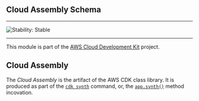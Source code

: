 ## Cloud Assembly Schema
<!--BEGIN STABILITY BANNER-->

---

![Stability: Stable](https://img.shields.io/badge/stability-Stable-success.svg?style=for-the-badge)


---
<!--END STABILITY BANNER-->

This module is part of the [AWS Cloud Development Kit](https://github.com/aws/aws-cdk) project.

## Cloud Assembly

The *Cloud Assembly* is the artifact of the AWS CDK class library. It is produced as part of the [`cdk synth`](https://github.com/aws/aws-cdk/tree/master/packages/aws-cdk#cdk-synthesize) command, or, the [`app.synth()`](https://github.com/aws/aws-cdk/blob/master/packages/@aws-cdk/core/lib/app.ts#L135) method incovation.


